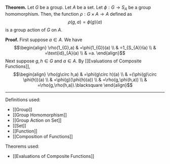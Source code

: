 **Theorem.** Let $G$ be a group. Let $A$ be a set. Let $\phi:G\to S_{A}$ be a group homomorphism. Then, the function $\rho:G\times A\to A$ defined as $$\rho(g,a)=\phi(g)(a)$$is a group action of $G$ on $A$.

**Proof.** First suppose $a\in A$. We have
$$\begin{align}
\rho(1_{G},a) & =\phi(1_{G})(a) \\
 & =1_{S_{A}}(a) \\
 & =\text{id}_{A}(a) \\
 & =a.
\end{align}$$
Next suppose $g,h\in G$ and $a\in A$. By [[Evaluations of Composite Functions]],
$$\begin{align}
\rho(g\circ h,a) & =\phi(g\circ h)(a) \\
 & =(\phi(g)\circ \phi(h))(a) \\
 & =\phi(g)(\phi(h)(a)) \\
 & =\rho(g,\phi(h,a)) \\
 & =\rho(g,\rho(h,a)).\blacksquare
\end{align}$$
***
Definitions used:
- [[Group]]
- [[Group Homomorphism]]
- [[Group Action on Set]]
- [[Set]]
- [[Function]]
- [[Composition of Functions]]

Theorems used:
- [[Evaluations of Composite Functions]]
